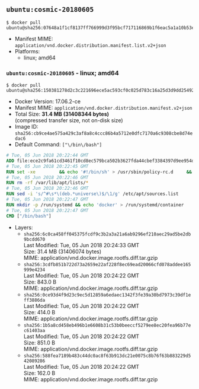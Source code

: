 ## `ubuntu:cosmic-20180605`

```console
$ docker pull ubuntu@sha256:07648a1f1cf8137ff766999d3f95bcf717116869b1f6eac5a1a10b53e0e322f3
```

-	Manifest MIME: `application/vnd.docker.distribution.manifest.list.v2+json`
-	Platforms:
	-	linux; amd64

### `ubuntu:cosmic-20180605` - linux; amd64

```console
$ docker pull ubuntu@sha256:150381278d2c3c221696ece5ac593cf0c025d783c16a25d3d9dd254929e17d03
```

-	Docker Version: 17.06.2-ce
-	Manifest MIME: `application/vnd.docker.distribution.manifest.v2+json`
-	Total Size: **31.4 MB (31408344 bytes)**  
	(compressed transfer size, not on-disk size)
-	Image ID: `sha256:cb9ce4ae575a429c3af8a8c4ccc86b4a5712e0dfc7170a6c9308cbe8d74edac6`
-	Default Command: `["\/bin\/bash"]`

```dockerfile
# Tue, 05 Jun 2018 20:22:44 GMT
ADD file:ece2c9fa61cd3461f10cd8ec579bca502b3627fda44cbef3384397d9ee954dc1 in / 
# Tue, 05 Jun 2018 20:22:45 GMT
RUN set -xe 		&& echo '#!/bin/sh' > /usr/sbin/policy-rc.d 	&& echo 'exit 101' >> /usr/sbin/policy-rc.d 	&& chmod +x /usr/sbin/policy-rc.d 		&& dpkg-divert --local --rename --add /sbin/initctl 	&& cp -a /usr/sbin/policy-rc.d /sbin/initctl 	&& sed -i 's/^exit.*/exit 0/' /sbin/initctl 		&& echo 'force-unsafe-io' > /etc/dpkg/dpkg.cfg.d/docker-apt-speedup 		&& echo 'DPkg::Post-Invoke { "rm -f /var/cache/apt/archives/*.deb /var/cache/apt/archives/partial/*.deb /var/cache/apt/*.bin || true"; };' > /etc/apt/apt.conf.d/docker-clean 	&& echo 'APT::Update::Post-Invoke { "rm -f /var/cache/apt/archives/*.deb /var/cache/apt/archives/partial/*.deb /var/cache/apt/*.bin || true"; };' >> /etc/apt/apt.conf.d/docker-clean 	&& echo 'Dir::Cache::pkgcache ""; Dir::Cache::srcpkgcache "";' >> /etc/apt/apt.conf.d/docker-clean 		&& echo 'Acquire::Languages "none";' > /etc/apt/apt.conf.d/docker-no-languages 		&& echo 'Acquire::GzipIndexes "true"; Acquire::CompressionTypes::Order:: "gz";' > /etc/apt/apt.conf.d/docker-gzip-indexes 		&& echo 'Apt::AutoRemove::SuggestsImportant "false";' > /etc/apt/apt.conf.d/docker-autoremove-suggests
# Tue, 05 Jun 2018 20:22:46 GMT
RUN rm -rf /var/lib/apt/lists/*
# Tue, 05 Jun 2018 20:22:46 GMT
RUN sed -i 's/^#\s*\(deb.*universe\)$/\1/g' /etc/apt/sources.list
# Tue, 05 Jun 2018 20:22:47 GMT
RUN mkdir -p /run/systemd && echo 'docker' > /run/systemd/container
# Tue, 05 Jun 2018 20:22:47 GMT
CMD ["/bin/bash"]
```

-	Layers:
	-	`sha256:6c0ca458ff045375fcdf9c3b2a3a21a6ab9296ef210aec29ad5be2db9bcdd670`  
		Last Modified: Tue, 05 Jun 2018 20:24:33 GMT  
		Size: 31.4 MB (31406074 bytes)  
		MIME: application/vnd.docker.image.rootfs.diff.tar.gzip
	-	`sha256:3cdfb851b722d73a2659e22af228f8ec69ead20066cfd078addee165999e4234`  
		Last Modified: Tue, 05 Jun 2018 20:24:22 GMT  
		Size: 843.0 B  
		MIME: application/vnd.docker.image.rootfs.diff.tar.gzip
	-	`sha256:0ce93d4f9d23c9ec5d12859a6edaec1342f3fe39a30bd7973c39df1eff3886da`  
		Last Modified: Tue, 05 Jun 2018 20:24:22 GMT  
		Size: 414.0 B  
		MIME: application/vnd.docker.image.rootfs.diff.tar.gzip
	-	`sha256:1b5a8cd458eb496b1e6608b31c53b0beeccf5279ee8ec20fea96b77ec61403aa`  
		Last Modified: Tue, 05 Jun 2018 20:24:22 GMT  
		Size: 851.0 B  
		MIME: application/vnd.docker.image.rootfs.diff.tar.gzip
	-	`sha256:588fea7189b483c44dc0ac8f63b913dc21e0075c8b76f63b883229d542089286`  
		Last Modified: Tue, 05 Jun 2018 20:24:22 GMT  
		Size: 162.0 B  
		MIME: application/vnd.docker.image.rootfs.diff.tar.gzip

